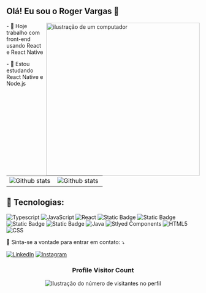 ## Olá! Eu sou o <strong>Roger Vargas</strong> 👋

<img src="https://raw.githubusercontent.com/MicaelliMedeiros/micaellimedeiros/master/image/computer-illustration.png" alt="ilustração de um computador" min-width="400px" max-width="400px" width="400px" align="right">

<p align="left">  
  - 🔭 Hoje trabalho com front-end usando React e React Native
</p>
<p align="left">  
  - 🌱 Estou estudando React Native e Node.js
</p>

<br>

<table>
  <tr>
    <td>
      <img
        align="left"
        src="https://github-readme-stats.vercel.app/api?username=rogervargass&theme=tokyonight&hide_border=false&include_all_commits=true&count_private=true"
        alt="Github stats"
      />
    </td>
    <td>
      <img
        align="left"
        src="https://github-readme-stats.vercel.app/api/top-langs/?username=rogervargass&theme=tokyonight&hide_border=false&include_all_commits=true&count_private=true&layout=compact"
        alt="Github stats"
      />
    </td>
  </tr>
</table>

<h2 align="left">
 🦄 Tecnologias:
</h2>

![Typescript](https://img.shields.io/badge/TypeScript-007ACC?style=for-the-badge&logo=typescript&logoColor=white)
![JavaScript](https://img.shields.io/badge/JavaScript-F7DF1E?style=for-the-badge&logo=javascript&logoColor=black)
![React](https://img.shields.io/badge/React-20232A?style=for-the-badge&logo=react&logoColor=61DAFB)
![Static Badge](https://img.shields.io/badge/Next--js-%23000000?style=for-the-badge&logo=nextdotjs&logoColor=white)
![Static Badge](https://img.shields.io/badge/react_native-%2320232A?style=for-the-badge&logo=react&logoColor=%2361DAFB)
![Static Badge](https://img.shields.io/badge/Expo-%23000020?style=for-the-badge&logo=expo&logoColor=white)
![Static Badge](https://img.shields.io/badge/node-%232B2B2D?style=for-the-badge&logo=nodedotjs&logoColor=%23339933)
![Java](https://img.shields.io/badge/Java-ED8B00?style=for-the-badge&logo=java&logoColor=white)
![Stlyed Components](https://img.shields.io/badge/styled--components-DB7093?style=for-the-badge&logo=styled-components&logoColor=white)
![HTML5](https://img.shields.io/badge/HTML5-E34F26?style=for-the-badge&logo=html5&logoColor=white)
![CSS](https://img.shields.io/badge/CSS3-1572B6?style=for-the-badge&logo=css3&logoColor=white)

<p align="left">
  💌 Sinta-se a vontade para entrar em contato: ⤵️
</p>

<a href="https://www.linkedin.com/in/roger-vargas-dev" title="LinkedIn" target="_blank">
<img src="https://img.shields.io/badge/LinkedIn-0077B5?style=for-the-badge&logo=linkedin&logoColor=white" alt="LinkedIn"/></a>

<a href="https://www.instagram.com/rogervargass/" title="Instagram" target="_blank">
<img src="https://img.shields.io/badge/Instagram-E4405F?style=for-the-badge&logo=instagram&logoColor=white" alt="Instagram"/></a>

<div align="center">
  <h3><b>Profile Visitor Count</b></h3>
</div>

<p align="center">
  <img
    src="https://profile-counter.glitch.me/rogervargass/count.svg"
    alt="Ilustração do número de visitantes no perfil"
  />
</p>
